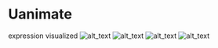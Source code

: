 # Uanimate
expression visualized
![alt_text](https://github.com/alexshi0000/Uanimate/blob/master/Screenshot%20from%202017-10-22%2011-59-34.png)
![alt_text](https://github.com/alexshi0000/Uanimate/blob/master/Screenshot%20from%202017-10-22%2012-01-23.png)
![alt_text](https://github.com/alexshi0000/Uanimate/blob/master/Screenshot%20from%202017-10-22%2012-01-52.png)
![alt_text](https://github.com/alexshi0000/Uanimate/blob/master/Screenshot%20from%202017-10-22%2012-03-32.png)
